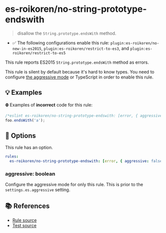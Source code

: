 # es-roikoren/no-string-prototype-endswith
> disallow the `String.prototype.endsWith` method.

- ✅ The following configurations enable this rule: `plugin:es-roikoren/no-new-in-es2015`, `plugin:es-roikoren/restrict-to-es3`, and `plugin:es-roikoren/restrict-to-es5`

This rule reports ES2015 `String.prototype.endsWith` method as errors.

This rule is silent by default because it's hard to know types. You need to configure [the aggressive mode](../#the-aggressive-mode) or TypeScript in order to enable this rule.

## 💡 Examples

⛔ Examples of **incorrect** code for this rule:

```js
/*eslint es-roikoren/no-string-prototype-endswith: [error, { aggressive: true }] */
foo.endsWith('a');
```

## 🔧 Options

This rule has an option.

```yml
rules:
  es-roikoren/no-string-prototype-endswith: [error, { aggressive: false }]
```

### aggressive: boolean

Configure the aggressive mode for only this rule.
This is prior to the `settings.es.aggressive` setting.

## 📚 References

- [Rule source](https://github.com/roikoren755/eslint-plugin-es/blob/v3.0.1/src/rules/no-string-prototype-endswith.ts)
- [Test source](https://github.com/roikoren755/eslint-plugin-es/blob/v3.0.1/tests/src/rules/no-string-prototype-endswith.ts)
